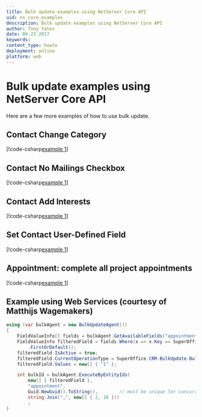 ```yaml
---
title: Bulk update examples using NetServer Core API
uid: ns_core_examples
description: Bulk update examples using NetServer Core API
author: Tony Yates
date: 06.23.2017
keywords:
content_type: howto
deployment: online
platform: web
---
```


# Bulk update examples using NetServer Core API

Here are a few more examples of how to use bulk update.

## Contact Change Category

[!code-csharp[example 1](includes/contact-change-category.cs)]

## Contact No Mailings Checkbox

[!code-csharp[example 1](includes/contact-no-mailings.cs)]

## Contact Add Interests

[!code-csharp[example 1](includes/contact-change-interests.cs)]

## Set Contact User-Defined Field

[!code-csharp[example 1](includes/set-contact-udef.cs)]

## Appointment: complete all project appointments

[!code-csharp[example 1](includes/complete-project-appointments.cs)]

## Example using Web Services (courtesy of Matthijs Wagemakers)

```csharp
using (var bulkAgent = new BulkUpdateAgent())
{
    FieldValueInfo[] fields = bulkAgent.GetAvailableFields("­appointment");
    FieldValueInfo filteredField = fields.Where(x => x.Key == SuperOffice.CRM.BulkUpdate.Bul­kUpdateSystem.AppointmentF­ieldValueKeys.Done)
        .FirstOrDefault();
    filteredField.IsActive = true;
    filteredField.CurrentOperation­Type = SuperOffice.CRM.BulkUpdate.Bul­kUpdateSystem.OperationTyp­es.Check;
    filteredField.Values = new[] { "1" };

    int bulkId = bulkAgent.ExecuteByEntityIds(
        new[] { filteredField },
        "appointment",
        Guid.NewGuid().ToString(),        // must be unique for concurrent jobs
        string.Join(",", new[] { 2, 10 }))
        ;
}
```
